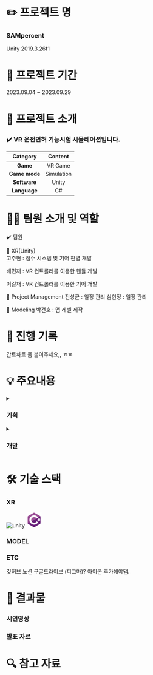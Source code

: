 # ✏️ 프로젝트 명
### SAMpercent  
Unity 2019.3.26f1 

# 📆 프로젝트 기간    
2023.09.04 ~ 2023.09.29   

# 📃 프로젝트 소개

### ✔️ VR 운전면허 기능시험 시뮬레이션입니다.
|Category|Content|
|:---:|:---:|
|**Game**| VR Game|  
|**Game mode**| Simulation|     
|**Software**|  Unity|  
|**Language**|  C#|   

# 👩‍🔧 팀원 소개 및 역할

✔️ 팀원   

🔹 XR(Unity)   
고주현 : 점수 시스템 및 기어 판별 개발

배민재 : VR 컨트롤러를 이용한 핸들 개발 

이길재 : VR 컨트롤러를 이용한 기어 개발

🔹 Project Management
전성균 : 일정 관리
심현정 : 일정 관리

🔹 Modeling
박건호 : 맵 레벨 제작

# 📅 진행 기록

간트차트 좀 붙여주세요,, ㅎㅎ


# 💡 주요내용

<details>
<summary>   
 
### 기획
</summary>
   토글 안 내용
</details>

<details>
<summary>      
 
### 개발
</summary>
내용
</details>



# 🛠 기술 스택   
### XR
 <img src="https://www.vectorlogo.zone/logos/unity3d/unity3d-icon.svg" alt="unity" width="40" height="40"/> <img src="https://raw.githubusercontent.com/devicons/devicon/master/icons/csharp/csharp-original.svg" alt="csharp" width="40" height="40"/>

### MODEL


### ETC
깃허브 노션 구글드라이브 (피그마)? 아이콘 추가해야됌.

# 📃 결과물   
### 시연영상


### 발표 자료   


# 🔍 참고 자료   
